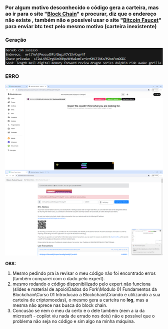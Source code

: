 ### Por algum motivo desconhecido o código gera a carteira, mas ao ir para o site "[Block Chain](https://www.blockchain.com/pt/explorer/)" e procurar, diz que o endereço não existe , também não e possível usar o site "[Bitcoin Faucet](https://bitcoinfaucet.uo1.net/)" para enviar btc test pelo mesmo motivo (carteira inexistente)

### Geração

![geração da carteira](https://github.com/Br8Mil/formacao-blockchain-dio/blob/main/Desafio%201%20-%20Teste%20Wallet/gera%C3%A7%C3%A3o.png)

### **ERRO**

![erro1](https://github.com/Br8Mil/formacao-blockchain-dio/blob/main/Desafio%201%20-%20Teste%20Wallet/erro1.png)
![erro2](https://github.com/Br8Mil/formacao-blockchain-dio/blob/main/Desafio%201%20-%20Teste%20Wallet/erro2.png)

**OBS:**
1. Mesmo pedindo pra ia revisar o meu código não foi encontrado erros (também comparei com o dado pelo expert).
2. mesmo rodando o código disponibilizado pelo expert não funciona (slides e material de apoio\Dados do Fork\Modulo 01 Fundamentos da Blockchain\Curso 01 Introducao a Blockchain\Criando e utilizando a sua carteira de criptomoedas), o mesmo gera a carteira no **log**, mas a mesma não aprece nas busca do block chain.
3. Concusão se nem o meu da certo e o dele também (nem a ia da microsoft - copilot viu nada de errado nos dois) não e possível que o problema não seja no código e sim algo na minha máquina.
